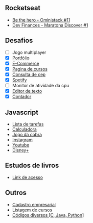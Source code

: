 ## Rocketseat

- [Be the hero - Oministack #11](https://github.com/Nerd00F/Be-the-hero)
- [Dev Finances - Maratona Discover #1](https://github.com/Nerd00F/dev-finances)

## Desafios

- [ ] Jogo multiplayer
- [x] [Portfólio](https://github.com/Nerd00F/nerd00f.github.io)
- [x] [E-Commerce](https://github.com/Nerd00F/E-Commerce)
- [x] [Pagina de cursos](https://github.com/Nerd00F/pagina-de-cursos)
- [x] [Consulta de cep](https://github.com/Nerd00F/Consulta-de-Cep)
- [x] [Spotify](https://github.com/Nerd00F/spotify-clone)
- [ ] Monitor de atividade da cpu
- [x] [Editor de texto](https://github.com/Nerd00F/editor-rich-text)
- [x] [Contador](https://github.com/Nerd00F/Contador)

## Javascript

- [Lista de tarefas](https://github.com/Nerd00F/Lista-de-tarefas)
- [Calculadora](https://github.com/Nerd00F/calculadora)
- [Jogo da cobra](https://github.com/Nerd00F/jogo-da-cobra)
- [Instagram](https://github.com/Nerd00F/instagram-ui)
- [Youtube](https://github.com/Nerd00F/youtube-clone)
- [Disney+](https://github.com/Nerd00F/disney-plus/)

## Estudos de livros

- [Link de acesso](https://github.com/Nerd00F/Meus-estudos/tree/main/src/01.%20Livros)

## Outros

- [Cadastro empresarial](https://github.com/Nerd00F/Cadastro-robusto)
- [Listagem de cursos](https://github.com/Nerd00F/Listagem-cursos)
- [Códigos diversos [C, Java, Python]](https://github.com/Nerd00F/Meus-estudos/tree/main/src/02.%20Outros%20Estudos)
